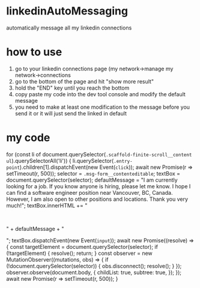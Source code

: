 # linkedinAutoMessaging
automatically message all my linkedin connections

# how to use
1. go to your linkedin connections page (my network->manage my network->connections
2. go to the bottom of the page and hit "show more result"
3. hold the "END" key until you reach the bottom
4. copy paste my code into the dev tool console and modify the default message
5. you need to make at least one modification to the message before you send it or it will just send the linked in default

# my code
for (const li of document.querySelector(`.scaffold-finite-scroll__content ul`).querySelectorAll('li')) {
    li.querySelector(`.entry-point`).children[1].dispatchEvent(new Event(`click`));
    await new Promise(r => setTimeout(r, 500));
    selector = `.msg-form__contenteditable`;
    textBox = document.querySelector(selector);
    defaultMessage = "I am currently looking for a job. If you know anyone is hiring, please let me know. I hope I can find a software engineer position near Vancouver, BC, Canada. However, I am also open to other positions and locations. Thank you very much!";
    textBox.innerHTML += "<p><br></p><p>" + defaultMessage + "</p>";
    textBox.dispatchEvent(new Event(`input`));
    await new Promise((resolve) => {
        const targetElement = document.querySelector(selector);
        if (!targetElement) {
            resolve();
            return;
        }
        const observer = new MutationObserver((mutations, obs) => {
            if (!document.querySelector(selector)) {
                obs.disconnect();
                resolve();
            }
        });
        observer.observe(document.body, {
            childList: true,
            subtree: true,
        });
    });
    await new Promise(r => setTimeout(r, 500));
}
